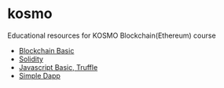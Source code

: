 # kosmo

Educational resources for KOSMO Blockchain(Ethereum) course

* [Blockchain Basic](http://bit.ly/2Vv390B)  
* [Solidity](http://bit.ly/30JcjF2)  
* [Javascript Basic, Truffle](http://bit.ly/3sEe70A)  
* [Simple Dapp](http://bit.ly/3sFHT4T)  


